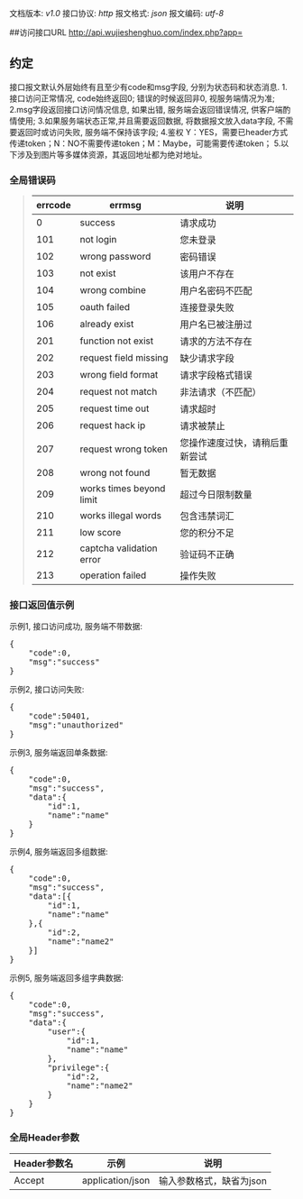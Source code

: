 文档版本: *v1.0*
接口协议: *http*
报文格式: *json*
报文编码: *utf-8*

##访问接口URL
http://api.wujieshenghuo.com/index.php?app=

## 约定
接口报文默认外层始终有且至少有code和msg字段, 分别为状态码和状态消息.
1.接口访问正常情况, code始终返回0; 错误的时候返回非0, 视服务端情况为准;
2.msg字段返回接口访问情况信息, 如果出错, 服务端会返回错误情况, 供客户端酌情使用;
3.如果服务端状态正常,并且需要返回数据, 将数据报文放入data字段, 不需要返回时或访问失败, 服务端不保持该字段;
4.鉴权 Y：YES，需要已header方式传递token；N：NO不需要传递token；M：Maybe，可能需要传递token；
5.以下涉及到图片等多媒体资源，其返回地址都为绝对地址。


### 全局错误码
> errcode| errmsg                         | 说明
> ------ |--------------------------------|----------------
> 0      | success                        | 请求成功
> 101    | not login                      | 您未登录
> 102    | wrong password                 | 密码错误
> 103    | not exist                      | 该用户不存在
> 104    | wrong combine                  | 用户名密码不匹配
> 105    | oauth failed                   | 连接登录失败
> 106    | already exist                  | 用户名已被注册过
> 201    | function not exist             | 请求的方法不存在
> 202    | request field missing          | 缺少请求字段
> 203    | wrong field format             | 请求字段格式错误
> 204    | request not match              | 非法请求（不匹配）
> 205    | request time out               | 请求超时
> 206    | request hack ip                | 请求被禁止
> 207    | request wrong token            | 您操作速度过快，请稍后重新尝试
> 208    | wrong not found                | 暂无数据
> 209    | works times beyond limit       | 超过今日限制数量
> 210    | works illegal words            | 包含违禁词汇
> 211    | low score                      | 您的积分不足
> 212    | captcha validation error       | 验证码不正确
> 213    | operation failed               | 操作失败


### 接口返回值示例
示例1, 接口访问成功, 服务端不带数据:
<pre>
{
    "code":0,
    "msg":"success"
}
</pre>

示例2, 接口访问失败:
<pre>
{
    "code":50401,
    "msg":"unauthorized"
}
</pre>

示例3, 服务端返回单条数据:
<pre>
{
    "code":0,
    "msg":"success",
    "data":{
        "id":1,
        "name":"name"
    }
}
</pre>

示例4, 服务端返回多组数据:
<pre>
{
    "code":0,
    "msg":"success",
    "data":[{
        "id":1,
        "name":"name"
    },{
        "id":2,
        "name":"name2"
    }]
}
</pre>

示例5, 服务端返回多组字典数据:
<pre>
{
    "code":0,
    "msg":"success",
    "data":{
        "user":{
            "id":1,
            "name":"name"
        },
        "privilege":{
            "id":2,
            "name":"name2"
        }
    }
}
</pre>

### 全局Header参数
Header参数名 |示例                                 |说明
------------|------------------------------------|---------------------------
Accept      |application/json                    |输入参数格式，缺省为json

